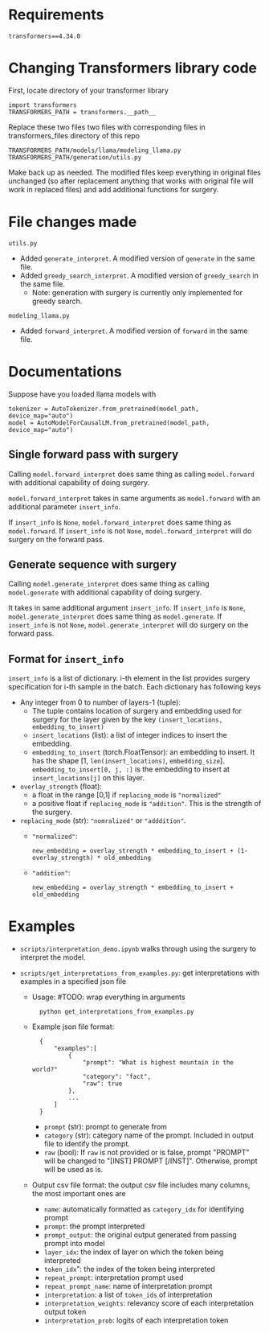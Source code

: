 # Requirements
    transformers==4.34.0
# Changing Transformers library code
First, locate directory of your transformer library

    import transformers
    TRANSFORMERS_PATH = transformers.__path__
Replace these two files two files with corresponding files in transformers_files directory of this repo

    TRANSFORMERS_PATH/models/llama/modeling_llama.py
    TRANSFORMERS_PATH/generation/utils.py

Make back up as needed. The modified files keep everything in original files unchanged (so after replacement anything that works with original file will work in replaced files) and add additional functions for surgery. 

# File changes made

`utils.py`
- Added `generate_interpret`. A modified version of `generate` in the same file.
-  Added `greedy_search_interpret`. A modified version of `greedy_search` in the same file.
   -  Note: generation with surgery is currently only implemented for greedy search.

`modeling_llama.py`
- Added `forward_interpret`. A modified version of `forward` in the same file.

# Documentations

Suppose have you loaded llama models with

    tokenizer = AutoTokenizer.from_pretrained(model_path, device_map="auto")
    model = AutoModelForCausalLM.from_pretrained(model_path, device_map="auto")


## Single forward pass with surgery

Calling `model.forward_interpret` does same thing as calling `model.forward` with additional capability of doing surgery. 

`model.forward_interpret` takes in same arguments as `model.forward` with an additional parameter `insert_info`. 

If `insert_info` is `None`, `model.forward_interpret` does same thing as `model.forward`. If `insert_info` is not `None`, `model.forward_interpret` will do surgery on the forward pass.

## Generate sequence with surgery

Calling `model.generate_interpret` does same thing as calling `model.generate` with additional capability of doing surgery. 

It takes in same additional argument `insert_info`. If `insert_info` is `None`, `model.generate_interpret` does same thing as `model.generate`. If `insert_info` is not `None`, `model.generate_interpret` will do surgery on the forward pass.

## Format for `insert_info`

`insert_info` is a list of dictionary. i-th element in the list provides surgery specification for i-th sample in the batch. Each dictionary has following keys

- Any integer from 0 to number of layers-1 (tuple): 
    - The tuple contains location of surgery and embedding used for surgery for the layer given by the key `(insert_locations, embedding_to_insert)`
    - `insert_locations` (list): a list of integer indices to insert the embedding.
    - `embedding_to_insert` (torch.FloatTensor): an embedding to insert. It has the shape [1, `len(insert_locations)`, `embedding_size`]. `embedding_to_insert[0, j, :]` is the embedding to insert at `insert_locations[j]` on this layer.
- `overlay_strength` (float): 
  - a float in the range [0,1] if `replacing_mode` is `"normalized"`
  - a positive float if `replacing_mode` is `"addition"`. This is the strength of the surgery.
- `replacing_mode` (str): `"nomralized"` or `"adddition"`.
  - `"normalized"`: 
    
        new_embedding = overlay_strength * embedding_to_insert + (1-overlay_strength) * old_embedding

  - `"addition"`:

        new_embedding = overlay_strength * embedding_to_insert + old_embedding


# Examples

- `scripts/interpretation_demo.ipynb` walks through using the surgery to interpret the model.
- `scripts/get_interpretations_from_examples.py`: get interpretations with examples in a specified json file

    - Usage: #TODO: wrap everything in arguments

            python get_interpretations_from_examples.py 

    - Example json file format: 

            {
                "examples":[
                    {
                        "prompt": "What is highest mountain in the world?"
                        "category": "fact",
                        "raw": true
                    },
                    ...
                ]
            }
    
        - `prompt` (str): prompt to generate from
        - `category` (str): category name of the prompt. Included in output file to identify the prompt.
        - `raw` (bool): If `raw` is not provided or is false, prompt "PROMPT" will be changed to "[INST] PROMPT [/INST]". Otherwise, prompt will be used as is.

    - Output csv file format: the output csv file includes many columns, the most important ones are
      - `name`: automatically formatted as `category_idx` for identifying prompt
      - `prompt`: the prompt interpreted
      - `prompt_output`: the original output generated from passing prompt into model
      - `layer_idx`: the index of layer on which the token being interpreted
      - `token_idx`": the index of the token being interpreted
      - `repeat_prompt`: interpretation prompt used
      - `repeat_prompt_name`: name of interpretation prompt 
      - `interpretation`: a list of `token_ids` of interpretation
      - `interpretation_weights`: relevancy score of each interpretation output token 
      - `interpretation_prob`: logits of each interpretation token 




